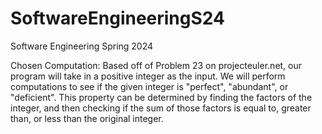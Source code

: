 # SoftwareEngineeringS24
Software Engineering Spring 2024

Chosen Computation: Based off of Problem 23 on projecteuler.net, our program will take in a positive integer as the input. We will perform computations to see if the given integer is "perfect", "abundant", or "deficient". This property can be determined by finding the factors of the integer, and then checking if the sum of those factors is equal to, greater than, or less than the original integer.
